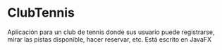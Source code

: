 # ClubTennis
Aplicación para un club de tennis donde sus usuario puede registrarse, mirar las pistas disponible, hacer reservar, etc. Está escrito en JavaFX
